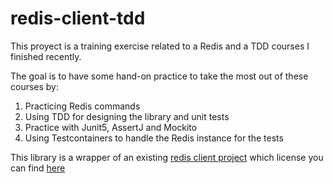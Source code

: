 # redis-client-tdd

This proyect is a training exercise related to a Redis and a TDD courses I finished recently.

The goal is to have some hand-on practice to take the most out of these courses by:

1. Practicing Redis commands
2. Using TDD for designing the library and unit tests
3. Practice with Junit5, AssertJ and Mockito
4. Using Testcontainers to handle the Redis instance for the tests

This library is a wrapper of an existing [redis client project](https://github.com/drm/java-redis-client.git) which license you can find [here](./LICENSE)
